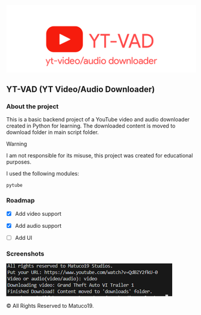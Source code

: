 <center> <img src="Images/logo.png" > </center>



<h2> YT-VAD (YT Video/Audio Downloader)</h2>


<h3> About the project </h3>

This is a basic backend project of a YouTube video and audio downloader created in Python for learning. The downloaded content is moved to download folder in main script folder.

>[!Warning]
>I am not responsible for its misuse, this project was created for educational purposes.


I used the following modules: 

```
pytube
```

<h3> Roadmap </h3>

- [x] Add video support
- [x] Add audio support
- [ ] Add UI


<h3> Screenshots </h3>

<img src="Images/ytvadScreenshot.png" >



&copy; All Rights Reserved to Matuco19.
